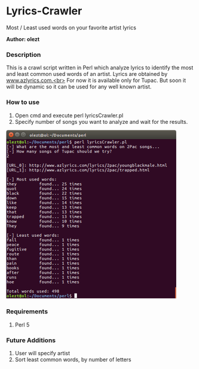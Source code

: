 # Lyrics-Crawler
Most / Least used words on your favorite artist lyrics

**Author: olezt**

### Description

This is a crawl script written in Perl which analyze lyrics to identify the most and least common used words of an artist. Lyrics are obtained by www.azlyrics.com.<br> 
For now it is available only for Tupac. But soon it will be dynamic so it can be used for any well known artist.

### How to use

1. Open cmd and execute perl lyricsCrawler.pl
2. Specify number of songs you want to analyze and wait for the results.

<img src="printscreenCMD.png" height="450"/>

### Requirements

1. Perl 5

### Future Additions

1. User will specify artist
2. Sort least common words, by number of letters
